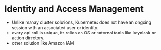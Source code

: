 # Identity and Access Management

- Unlike manay cluster solutions, Kubernetes does not have an ongoing session with an associated user or identity.
- every api call is unique, its relies on OS or external tools like keycloak or action directory.
- other solution like Amazon IAM 

